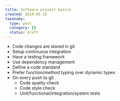 ```yaml
---
title: Software project basics
created: 2019-05-25
taxonomy:
  type: post
  category: []
  status: draft
---
```


* Code changes are stored in git
* Setup continuous integration
* Have a testing framework
* Use dependency management
* Define a code standard
* Prefer function/method typing over dynamic types
* On every push to git
	* Code quality check
	* Code style check
	* Unit/functional/integration/system tests
